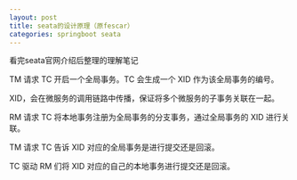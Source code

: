 ```yaml
---
layout: post
title: seata的设计原理（原fescar）
categories: springboot seata
---
```


看完seata官网介绍后整理的理解笔记


TM 请求 TC 开启一个全局事务。TC 会生成一个 XID 作为该全局事务的编号。

XID，会在微服务的调用链路中传播，保证将多个微服务的子事务关联在一起。

RM 请求 TC 将本地事务注册为全局事务的分支事务，通过全局事务的 XID 进行关联。

TM 请求 TC 告诉 XID 对应的全局事务是进行提交还是回滚。

TC 驱动 RM 们将 XID 对应的自己的本地事务进行提交还是回滚。